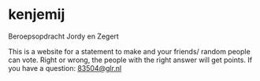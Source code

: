# kenjemij
Beroepsopdracht Jordy en Zegert

This is a website for a statement to make and your friends/ random people can vote. 
Right or wrong, the people with the right answer will get points. If you have a question: 83504@glr.nl

